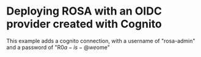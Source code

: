 # Deploying ROSA with an OIDC provider created with Cognito

This example adds a cognito connection, with a username of "rosa-admin" and a password of "R0$a-is-@we$ome"

